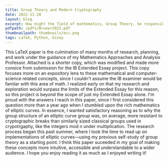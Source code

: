 ```yaml
---
title: Group Theory and Modern Cryptography
date: 2022-11-28
layout: blog
excerpt: How might the field of mathematics, Group Theory, be responsible for many of the cryptographic advancements in the past decades? What the heck are elliptic curves?
pdfpath: /pdfs/Bruner2023.pdf
thumbnailpath: thumbnails/ecc.png
tags: LaTeX, Python, Essay
---
```


This LaTeX paper is the culmination of many months of research, planning, and work under the guidance of my Mathematics Approaches and Analysis Professor. Attached is a shorter copy, which was modified and made more consice from submission for the IB Extended Essay project. This copy focuses more on an expository lens to these mathematical and computer-science related concepts, since I couldn't assume the IB examiner would be familar with this area of math. I realized early on that my research and exploration would surpass the limits of the Extended Essay for this reason, so this project is beyond the scope of just my Extended Essay alone. I'm proud with the answers I reach in this paper, since I first considered this question more than a year ago when I stumbled upon the rich mathematics of elliptic curves. In essence, I wanted satisfactory reasoning as to why the group structure of an elliptic curve group was, on average, more resistant to cryptographic breaks than similarly sized classical groups used in crypotrgaphy, like the integers mod n under multiplication. The research process began this past summer, where I took the time to read up on implementations of elliptic curves—using my previous self-study of group theory as a starting point. I think this paper suceeded in my goal of making these concepts more intuitive, accessible and understandable to a wider audience. I hope you enjoy reading it as much as I enjoyed writing it!